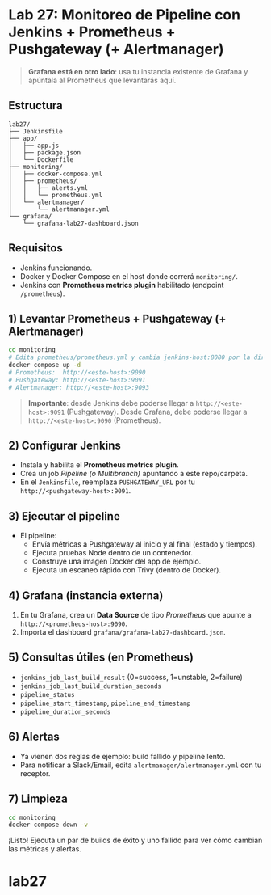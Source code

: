 # Lab 27: Monitoreo de Pipeline con Jenkins + Prometheus + Pushgateway (+ Alertmanager)

> **Grafana está en otro lado**: usa tu instancia existente de Grafana y apúntala al Prometheus que levantarás aquí.

## Estructura
```
lab27/
├── Jenkinsfile
├── app/
│   ├── app.js
│   ├── package.json
│   └── Dockerfile
├── monitoring/
│   ├── docker-compose.yml
│   ├── prometheus/
│   │   ├── alerts.yml
│   │   └── prometheus.yml
│   └── alertmanager/
│       └── alertmanager.yml
└── grafana/
    └── grafana-lab27-dashboard.json
```

## Requisitos
- Jenkins funcionando.
- Docker y Docker Compose en el host donde correrá `monitoring/`.
- Jenkins con **Prometheus metrics plugin** habilitado (endpoint `/prometheus`).

## 1) Levantar Prometheus + Pushgateway (+ Alertmanager)
```bash
cd monitoring
# Edita prometheus/prometheus.yml y cambia jenkins-host:8080 por la dirección real
docker compose up -d
# Prometheus:  http://<este-host>:9090
# Pushgateway: http://<este-host>:9091
# Alertmanager: http://<este-host>:9093
```

> **Importante**: desde Jenkins debe poderse llegar a `http://<este-host>:9091` (Pushgateway).
> Desde Grafana, debe poderse llegar a `http://<este-host>:9090` (Prometheus).

## 2) Configurar Jenkins
- Instala y habilita el **Prometheus metrics plugin**.
- Crea un job *Pipeline (o Multibranch)* apuntando a este repo/carpeta.
- En el `Jenkinsfile`, reemplaza `PUSHGATEWAY_URL` por tu `http://<pushgateway-host>:9091`.

## 3) Ejecutar el pipeline
- El pipeline:
  - Envía métricas a Pushgateway al inicio y al final (estado y tiempos).
  - Ejecuta pruebas Node dentro de un contenedor.
  - Construye una imagen Docker del app de ejemplo.
  - Ejecuta un escaneo rápido con Trivy (dentro de Docker).

## 4) Grafana (instancia externa)
1. En tu Grafana, crea un **Data Source** de tipo *Prometheus* que apunte a `http://<prometheus-host>:9090`.
2. Importa el dashboard `grafana/grafana-lab27-dashboard.json`.

## 5) Consultas útiles (en Prometheus)
- `jenkins_job_last_build_result` (0=success, 1=unstable, 2=failure)
- `jenkins_job_last_build_duration_seconds`
- `pipeline_status`
- `pipeline_start_timestamp`, `pipeline_end_timestamp`
- `pipeline_duration_seconds`

## 6) Alertas
- Ya vienen dos reglas de ejemplo: build fallido y pipeline lento.
- Para notificar a Slack/Email, edita `alertmanager/alertmanager.yml` con tu receptor.

## 7) Limpieza
```bash
cd monitoring
docker compose down -v
```

¡Listo! Ejecuta un par de builds de éxito y uno fallido para ver cómo cambian las métricas y alertas.
# lab27
